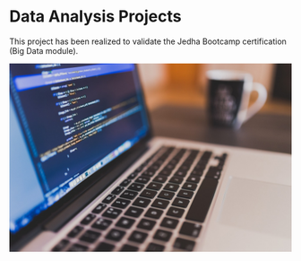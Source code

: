 

# Data Analysis Projects

This project has been realized to validate the Jedha Bootcamp certification (Big Data module).

![alt text](coding-924920_1280.jpg)
